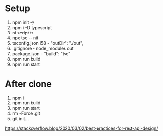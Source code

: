 # Setup

1. npm init -y
2. npm i -D typescript
3. ni script.ts
4. npx tsc --init
5. tsconfig.json l58 - "outDir": "./out",
6. .gitignore - node_modules out
7. package.json - "build": "tsc"
8. npm run build
9. npm run start

# After clone

1. npm i
2. npm run build
3. npm run start
4. rm -Force .git
5. git init...

https://stackoverflow.blog/2020/03/02/best-practices-for-rest-api-design/
